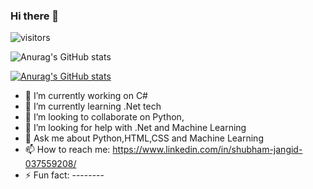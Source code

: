### Hi there 👋


![visitors](https://visitor-badge.glitch.me/badge?page_id=page.id)


![Anurag's GitHub stats](https://github-readme-stats.vercel.app/api?username=Zero-stack-0&show_icons=true&theme=radical)

[![Anurag's GitHub stats](https://github-readme-stats.vercel.app/api?username=Zero-stack-0)](https://github.com/anuraghazra/github-readme-stats)



- 🔭 I’m currently working on C#
- 🌱 I’m currently learning .Net tech
- 👯 I’m looking to collaborate on Python,
- 🤔 I’m looking for help with .Net and Machine Learning
- 💬 Ask me about Python,HTML,CSS and Machine Learning
- 📫 How to reach me: https://www.linkedin.com/in/shubham-jangid-037559208/
- ⚡ Fun fact: --------

